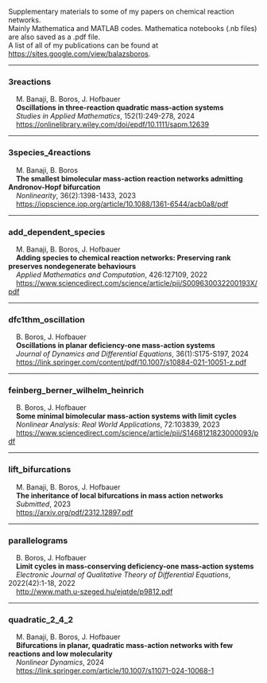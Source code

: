 Supplementary materials to some of my papers on chemical reaction networks.  
Mainly Mathematica and MATLAB codes. Mathematica notebooks (.nb files) are also saved as a .pdf file.  
A list of all of my publications can be found at https://sites.google.com/view/balazsboros.  
___
### 3reactions
&nbsp;&nbsp;&nbsp;&nbsp;M. Banaji, B. Boros, J. Hofbauer  
&nbsp;&nbsp;&nbsp;&nbsp;**Oscillations in three-reaction quadratic mass-action systems**  
&nbsp;&nbsp;&nbsp;&nbsp;*Studies in Applied Mathematics*, 152(1):249-278, 2024  
&nbsp;&nbsp;&nbsp;&nbsp;https://onlinelibrary.wiley.com/doi/epdf/10.1111/sapm.12639  
___
### 3species_4reactions
&nbsp;&nbsp;&nbsp;&nbsp;M. Banaji, B. Boros  
&nbsp;&nbsp;&nbsp;&nbsp;**The smallest bimolecular mass-action reaction networks admitting Andronov-Hopf bifurcation**  
&nbsp;&nbsp;&nbsp;&nbsp;*Nonlinearity*, 36(2):1398-1433, 2023  
&nbsp;&nbsp;&nbsp;&nbsp;https://iopscience.iop.org/article/10.1088/1361-6544/acb0a8/pdf
___
### add_dependent_species
&nbsp;&nbsp;&nbsp;&nbsp;M. Banaji, B. Boros, J. Hofbauer  
&nbsp;&nbsp;&nbsp;&nbsp;**Adding species to chemical reaction networks: Preserving rank preserves nondegenerate behaviours**  
&nbsp;&nbsp;&nbsp;&nbsp;*Applied Mathematics and Computation*, 426:127109, 2022    
&nbsp;&nbsp;&nbsp;&nbsp;https://www.sciencedirect.com/science/article/pii/S009630032200193X/pdf
___
### dfc1thm_oscillation
&nbsp;&nbsp;&nbsp;&nbsp;B. Boros, J. Hofbauer  
&nbsp;&nbsp;&nbsp;&nbsp;**Oscillations in planar deficiency-one mass-action systems**  
&nbsp;&nbsp;&nbsp;&nbsp;*Journal of Dynamics and Differential Equations*, 36(1):S175-S197, 2024  
&nbsp;&nbsp;&nbsp;&nbsp;https://link.springer.com/content/pdf/10.1007/s10884-021-10051-z.pdf
___
### feinberg_berner_wilhelm_heinrich
&nbsp;&nbsp;&nbsp;&nbsp;B. Boros, J. Hofbauer  
&nbsp;&nbsp;&nbsp;&nbsp;**Some minimal bimolecular mass-action systems with limit cycles**  
&nbsp;&nbsp;&nbsp;&nbsp;*Nonlinear Analysis: Real World Applications*, 72:103839, 2023  
&nbsp;&nbsp;&nbsp;&nbsp;https://www.sciencedirect.com/science/article/pii/S1468121823000093/pdf
___
### lift_bifurcations
&nbsp;&nbsp;&nbsp;&nbsp;M. Banaji, B. Boros, J. Hofbauer  
&nbsp;&nbsp;&nbsp;&nbsp;**The inheritance of local bifurcations in mass action networks**  
&nbsp;&nbsp;&nbsp;&nbsp;*Submitted*, 2023  
&nbsp;&nbsp;&nbsp;&nbsp;https://arxiv.org/pdf/2312.12897.pdf  
___
### parallelograms
&nbsp;&nbsp;&nbsp;&nbsp;B. Boros, J. Hofbauer  
&nbsp;&nbsp;&nbsp;&nbsp;**Limit cycles in mass-conserving deficiency-one mass-action systems**  
&nbsp;&nbsp;&nbsp;&nbsp;*Electronic Journal of Qualitative Theory of Differential Equations*, 2022(42):1-18, 2022  
&nbsp;&nbsp;&nbsp;&nbsp;http://www.math.u-szeged.hu/ejqtde/p9812.pdf
___
### quadratic_2_4_2
&nbsp;&nbsp;&nbsp;&nbsp;M. Banaji, B. Boros, J. Hofbauer  
&nbsp;&nbsp;&nbsp;&nbsp;**Bifurcations in planar, quadratic mass-action networks with few reactions and low molecularity**  
&nbsp;&nbsp;&nbsp;&nbsp;*Nonlinear Dynamics*, 2024  
&nbsp;&nbsp;&nbsp;&nbsp;https://link.springer.com/article/10.1007/s11071-024-10068-1  
